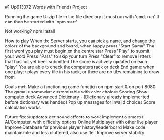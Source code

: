 #1 Up913072 Words with Friends Project

Running the game
Unzip file
in the file directory it must run with 'cmd. run'
It can then be started with 'npm start'

Not working?
npm install 

How to play
When the Server starts, you can pick a name, and change the colors of the background and board, when happy press "Start Game"
The first word you play must begin on the centre star
Press "Play" to submit your word
Press "Pass" to skip your turn
Press "Clear" to remove letters that has not yet been submitted
The score is actively updated on each "play"
You are able to check the computers rack or deck 
End game: when one player plays every tile in his rack, or there are no tiles remaining to draw from

Goals met:
Make a functioning game
function on npm start & on port 8080
The game is somewhat customisable with color choices
Scoring
Show computer deck
Advanced Dictionary - (Dictionary already implemented before dictionary was handed)
Pop up messages for invalid choices
Score calculation works


Future fixes/updates:
get sound effects to work
implement a smarter AI/Computer, with difficulty options
Online Multiplayer with other live player
Improve
Database for previous player history/leaderboard
Make code maintainable and less cluttered,  also use 'let'
Improve server stability
